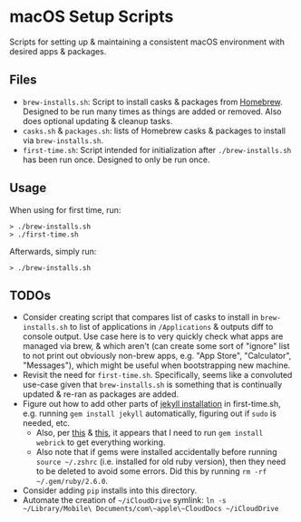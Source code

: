 # macOS Setup Scripts

Scripts for setting up & maintaining a consistent macOS environment with desired apps & packages.

## Files

* `brew-installs.sh`: Script to install casks & packages from [Homebrew](https://brew.sh/). Designed to be run many times as things are added or removed. Also does optional updating & cleanup tasks.
* `casks.sh` & `packages.sh`: lists of Homebrew casks & packages to install via `brew-installs.sh`. 
* `first-time.sh`: Script intended for initialization after `./brew-installs.sh` has been run once. Designed to only be run once.

## Usage

When using for first time, run:
```shell
> ./brew-installs.sh
> ./first-time.sh
```
Afterwards, simply run:
```shell
> ./brew-installs.sh
```

## TODOs

* Consider creating script that compares list of casks to install in `brew-installs.sh` to list of applications in `/Applications` & outputs diff to console output. Use case here is to very quickly check what apps are managed via brew, & which aren't (can create some sort of "ignore" list to not print out obviously non-brew apps, e.g. "App Store", "Calculator", "Messages"), which might be useful when bootstrapping new machine.
* Revisit the need for `first-time.sh`. Specifically, seems like a convoluted use-case given that `brew-installs.sh` is something that is continually updated & re-ran as packages are added.
* Figure out how to add other parts of [jekyll installation](https://jekyllrb.com/docs/installation/macos/) in first-time.sh, e.g. running `gem install jekyll` automatically, figuring out if `sudo` is needed, etc.
  * Also, per [this](https://github.com/github/pages-gem/issues/752) & [this](https://github.com/jekyll/jekyll/issues/8523), it appears that I need to run `gem install webrick` to get everything working.
  * Also note that if gems were installed accidentally before running `source ~/.zshrc` (i.e. installed for old ruby version), then they need to be deleted to avoid some errors. Did this by running `rm -rf ~/.gem/ruby/2.6.0`.
* Consider adding `pip` installs into this directory.
* Automate the creation of `~/iCloudDrive` symlink: `ln -s ~/Library/Mobile\ Documents/com\~apple\~CloudDocs ~/iCloudDrive`
